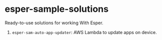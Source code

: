 # esper-sample-solutions

Ready-to-use solutions for working With Esper.

1. `esper-sam-auto-app-updater`: AWS Lambda to update apps on device.

